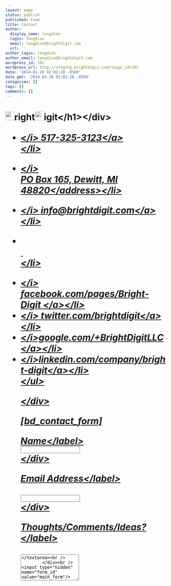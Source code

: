 ```yaml
---
layout: page
status: publish
published: true
title: Contact
author:
  display_name: leogdion
  login: leogdion
  email: leogdion@brightdigit.com
  url: ''
author_login: leogdion
author_email: leogdion@brightdigit.com
wordpress_id: 101
wordpress_url: http://staging.brightdigit.com/?page_id=101
date: '2014-01-26 02:02:20 -0500'
date_gmt: '2014-01-26 02:02:20 -0500'
categories: []
tags: []
comments: []
---
```

<div class="row">
<div class="col-md-12">
<h1><img alt="" src="&#47;media&#47;brightB.svg" height="28" style="margin-bottom: 9px" &#47;>right<img alt="" src="&#47;media&#47;brightD.svg" height="28"  style="margin-bottom: 9px"&#47;>igit<&#47;h1><&#47;div></p>
<div class="col-md-6 col-sm-6 col-xs-12">
<ul>
<li><a href="tel:5173253123" title="517-325-3123"><i class="fa fa-phone"><&#47;i>        517-325-3123<&#47;a><br />
<&#47;li></p>
<li><i class="fa fa-home"><&#47;i><br />
<address>PO Box 165, Dewitt, MI 48820<&#47;address><&#47;li></p>
<li><a target="_blank" href="mailto:info@brightdigit.com" title="info@brightdigit.com"><i class="fa fa-envelope"><&#47;i>        info@brightdigit.com<&#47;a><br />
<&#47;li></p>
<li><br>&nbsp;<br />
<&#47;li></p>
<li><a href="&#47;&#47;www.facebook.com&#47;pages&#47;Bright-Digit" target="_blank" title="facebook"><i class="fa fa-facebook"><&#47;i> facebook.com&#47;pages&#47;Bright-Digit <&#47;a><&#47;li>
<li><a href="&#47;&#47;www.twitter.com&#47;brightdigit" target="_blank" title="twitter"><i class="fa fa-twitter"><&#47;i> twitter.com&#47;brightdigit<&#47;a><&#47;li>
<li><a href="&#47;&#47;google.com&#47;+BrightDigitLLC" target="_blank" rel="publisher" title="google+"><i class="fa fa-google-plus"><&#47;i>google.com&#47;+BrightDigitLLC<&#47;a><&#47;li>
<li><a href="&#47;&#47;www.linkedin.com&#47;company&#47;bright-digit" target="_blank" title="linkedin"><i class="fa fa-linkedin"><&#47;i>linkedin.com&#47;company&#47;bright-digit<&#47;a><&#47;li><br />
<&#47;ul></p>
<p>  <&#47;div></p>
<div class="col-md-6 col-sm-6 col-xs-12">
    [bd_contact_form]</p>
<div class="form-group">
          <label>Name<&#47;label><br />
          <input class="form-control" type="text" name="name" required><br />
        <&#47;div></p>
<div class="form-group">
          <label>Email Address<&#47;label><br><br />
          <input class="form-control" type="email" name="emailAddress" required><br />
        <&#47;div></p>
<div class="form-group">
          <label>Thoughts&#47;Comments&#47;Ideas?<&#47;label><br><br />
          <textarea class="form-control" type="text" rows="5" name="text" required><&#47;textarea><br />
        <&#47;div><br />
<input type="hidden" name="form_id" value="main_form"&#47;><br />
  <button type="submit" class="btn btn-default pull-right">Send Message<&#47;button><br />
<br><br />
    [&#47;bd_contact_form]<br />
  <&#47;div><br />
<&#47;div></p>

